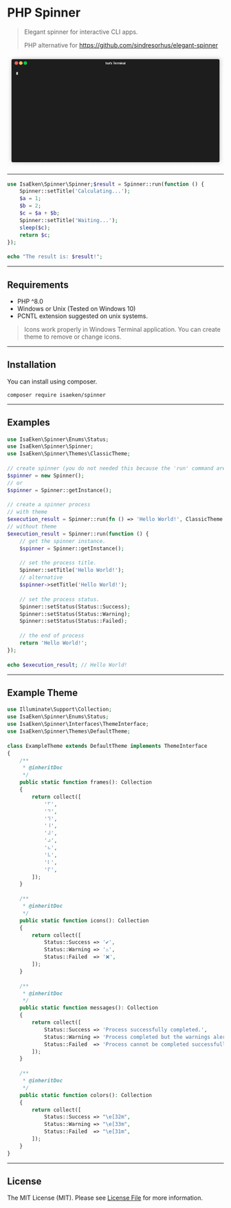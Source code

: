 # PHP Spinner

> Elegant spinner for interactive CLI apps.
> 
> PHP alternative for https://github.com/sindresorhus/elegant-spinner

![Spinner](./example/example.gif)

---

````php
use IsaEken\Spinner\Spinner;$result = Spinner::run(function () {
    Spinner::setTitle('Calculating...');
    $a = 1;
    $b = 2;
    $c = $a + $b;
    Spinner::setTitle('Waiting...');
    sleep($c);
    return $c;
});

echo "The result is: $result!";
````

---

## Requirements

- PHP ^8.0
- Windows or Unix (Tested on Windows 10)
- PCNTL extension suggested on unix systems.

> Icons work properly in Windows Terminal application.
> You can create theme to remove or change icons.

---

## Installation

You can install using composer.

````shell
composer require isaeken/spinner
````

---

## Examples

````php
use IsaEken\Spinner\Enums\Status;
use IsaEken\Spinner\Spinner;
use IsaEken\Spinner\Themes\ClassicTheme;

// create spinner (you do not needed this because the 'run' command are automatically creates an instance.)
$spinner = new Spinner();
// or
$spinner = Spinner::getInstance();

// create a spinner process
// with theme
$execution_result = Spinner::run(fn () => 'Hello World!', ClassicTheme::class);
// without theme
$execution_result = Spinner::run(function () {
    // get the spinner instance.
    $spinner = Spinner::getInstance();
    
    // set the process title.
    Spinner::setTitle('Hello World!');
    // alternative
    $spinner->setTitle('Hello World!');
    
    // set the process status.
    Spinner::setStatus(Status::Success);
    Spinner::setStatus(Status::Warning);
    Spinner::setStatus(Status::Failed);
    
    // the end of process
    return 'Hello World!';
});

echo $execution_result; // Hello World!
````

---

## Example Theme

````php
use Illuminate\Support\Collection;
use IsaEken\Spinner\Enums\Status;
use IsaEken\Spinner\Interfaces\ThemeInterface;
use IsaEken\Spinner\Themes\DefaultTheme;

class ExampleTheme extends DefaultTheme implements ThemeInterface
{
    /**
     * @inheritDoc
     */
    public static function frames(): Collection
    {
        return collect([
            '⠋',
            '⠙',
            '⠹',
            '⠸',
            '⠼',
            '⠴',
            '⠦',
            '⠧',
            '⠇',
            '⠏',
        ]);
    }

    /**
     * @inheritDoc
     */
    public static function icons(): Collection
    {
        return collect([
            Status::Success => '✔️',
            Status::Warning => '⚠️',
            Status::Failed  => '❌',
        ]);
    }

    /**
     * @inheritDoc
     */
    public static function messages(): Collection
    {
        return collect([
            Status::Success => 'Process successfully completed.',
            Status::Warning => 'Process completed but the warnings alerted.',
            Status::Failed  => 'Process cannot be completed successfully.',
        ]);
    }

    /**
     * @inheritDoc
     */
    public static function colors(): Collection
    {
        return collect([
            Status::Success => "\e[32m",
            Status::Warning => "\e[33m",
            Status::Failed  => "\e[31m",
        ]);
    }
}
````

---

## License

The MIT License (MIT). Please see [License File](LICENSE.md) for more information.
